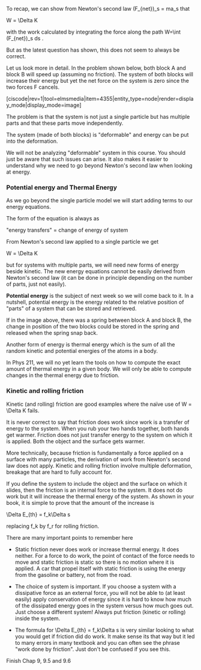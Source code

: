To recap, we can show from Newton's second law <lrn-math>(F_{net})_s = ma_s </lrn-math> that  

<lrn-math> W = \Delta K </lrn-math>

with the work calculated by integrating the force along the path <lrn-math>W=\int (F_{net})_s ds </lrn-math>.

But as the latest question has shown, this does not seem to always be correct. 

Let us look more in detail. In the problem shown below, both block A and block B will speed up (assuming no friction). The system of both blocks will increase their energy but yet the net force on the system is zero since the two forces F cancels.  

[ciscode|rev=1|tool=elmsmedia|item=4355|entity_type=node|render=display_mode|display_mode=image]

The problem is that the system is not just a single particle but has multiple parts and that these parts move independently. 

The system (made of both blocks) is "deformable" and energy can be put into the deformation. 

<lrndesign-sidenote label="Instructor Note" icon="bookmark" bg-color="#c2e5f2">
We will not be analyzing "deformable" system in this course. You should just be aware that such issues can arise. It also makes it easier to understand why we need to go beyond Newton's second law when looking at energy. 
</lrndesign-sidenote>

### Potential energy and Thermal Energy

As we go beyond the single particle model we will start adding terms to our energy equations. 

The form of the equation is always as 

"energy transfers" = change of energy of system

From Newton's second law applied to a single particle we get 

<lrn-math> W = \Delta K  </lrn-math> 

but for systems with multiple parts, we will need new forms of energy beside kinetic. The new energy equations cannot be easily derived from Newton's second law (it can be done in principle depending on the number of parts, just not easily).  

**Potential energy** is the subject of next week so we will come back to it. In a nutshell, potential energy is the energy related to the relative position of "parts" of a system that can be stored and retrieved.

If in the image above, there was a spring between block A and block B, the change in position of the two blocks could be stored in the spring and released when the spring snap back. 

Another form of energy is thermal energy which is the sum of all the random kinetic and potential energies of the atoms in a body. 

<lrndesign-sidenote label="Instructor Note" icon="bookmark" bg-color="#c2e5f2">
In Phys 211, we will no yet learn the tools on how to compute the exact amount of thermal energy in a given body. We will only be able to compute changes in the thermal energy due to friction. 
</lrndesign-sidenote>

### Kinetic and rolling friction

Kinetic (and rolling) friction are good examples where the naïve use of <lrn-math> W = \Delta K </lrn-math> fails. 

It is never correct to say that friction does work since work is a transfer of energy to the system. When you rub your two hands together, both hands get warmer. Friction does not just transfer energy to the system on which it is applied. Both the object and the surface gets warmer. 

More technically, because friction is fundamentally a force applied on a surface with many particles, the derivation of work from Newton's second law does not apply. Kinetic and rolling friction involve multiple deformation, breakage that are hard to fully account for.  

If you define the system to include the object and the surface on which it slides, then the friction is an internal force to the system. It does not do work but it will increase the thermal energy of the system. As shown in your book, it is simple to prove that the amount of the increase is

<lrn-math> \Delta E_{th} = f_k\Delta s </lrn-math>

replacing <lrn-math>f_k </lrn-math> by <lrn-math> f_r </lrn-math> for rolling friction.

There are many important points to remember here 

* Static friction never does work or increase thermal energy. It does neither. For a force to do work, the point of contact of the force needs to move and static friction is static so there is no motion where it is applied. A car that propel itself with static friction is using the energy from the gasoline or battery, not from the road. 

* The choice of system is important. If you choose a system with a dissipative force as an external force, you will not be able to (at least easily) apply conservation of energy since it is hard to know how much of the dissipated energy goes in the system versus how much goes out. Just choose a different system! Always put friction (kinetic or rolling) inside the system. 

* The formula for <lrn-math> \Delta E_{th} = f_k\Delta s </lrn-math> is very similar looking to what you would get if friction did do work. It make sense its that way but it led to many errors in many textbook and you can often see the phrase "work done by friction". Just don't be confused if you see this. 

<stop-note>
    <span slot="message">Finish Chap 9, 9.5 and 9.6</span>
</stop-note>

